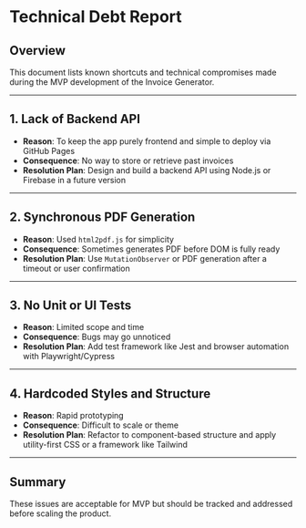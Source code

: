 # Technical Debt Report

## Overview
This document lists known shortcuts and technical compromises made during the MVP development of the Invoice Generator.

---

## 1. Lack of Backend API
- **Reason**: To keep the app purely frontend and simple to deploy via GitHub Pages
- **Consequence**: No way to store or retrieve past invoices
- **Resolution Plan**: Design and build a backend API using Node.js or Firebase in a future version

---

## 2. Synchronous PDF Generation
- **Reason**: Used `html2pdf.js` for simplicity
- **Consequence**: Sometimes generates PDF before DOM is fully ready
- **Resolution Plan**: Use `MutationObserver` or PDF generation after a timeout or user confirmation

---

## 3. No Unit or UI Tests
- **Reason**: Limited scope and time
- **Consequence**: Bugs may go unnoticed
- **Resolution Plan**: Add test framework like Jest and browser automation with Playwright/Cypress

---

## 4. Hardcoded Styles and Structure
- **Reason**: Rapid prototyping
- **Consequence**: Difficult to scale or theme
- **Resolution Plan**: Refactor to component-based structure and apply utility-first CSS or a framework like Tailwind

---

## Summary
These issues are acceptable for MVP but should be tracked and addressed before scaling the product.
